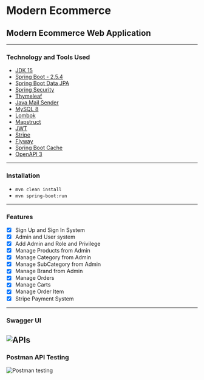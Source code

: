 # Modern Ecommerce

## Modern Ecommerce Web Application
---
### Technology and Tools Used
- [JDK 15](https://www.oracle.com/java/technologies/javase/jdk15-archive-downloads.html)
- [Spring Boot - 2.5.4](https://spring.io/projects/spring-boot)
- [Spring Boot Data JPA](https://spring.io/projects/spring-data-jpa)
- [Spring Security](https://spring.io/projects/spring-security)
- [Thymeleaf](https://www.thymeleaf.org/)
- [Java Mail Sender](https://docs.spring.io/spring-framework/docs/current/javadoc-api/org/springframework/mail/javamail/JavaMailSender.html)
- [MySQL 8](https://www.mysql.com/)
- [Lombok](https://projectlombok.org/)
- [Mapstruct](https://mapstruct.org/)
- [JWT](https://github.com/jwtk/jjwt)
- [Stripe](https://stripe.com/docs)
- [Flyway](https://flywaydb.org/)
- [Spring Boot Cache](https://spring.io/guides/gs/caching/)  
- [OpenAPI 3](https://swagger.io/specification/)
---
### Installation
- `mvn clean install`
- `mvn spring-boot:run`
---
### Features
- [x] Sign Up and Sign In System 
- [x] Admin and User system
- [x] Add Admin and Role and Privilege
- [x] Manage Products from Admin
- [x] Manage Category from Admin
- [x] Manage SubCategory from Admin
- [x] Manage Brand from Admin
- [x] Manage Orders
- [x] Manage Carts
- [x] Manage Order Item
- [x] Stripe Payment System
---

### Swagger UI
![APIs]()
---
### Postman API Testing
![Postman testing]()